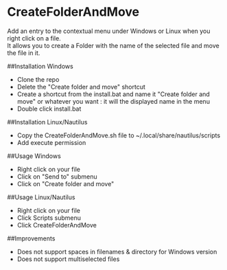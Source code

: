 # CreateFolderAndMove
Add an entry to the contextual menu under Windows or Linux when you right click on a file.<br>
It allows you to create a Folder with the name of the selected file and move the file in it.

##Installation Windows
<ul>
	<li>Clone the repo</li>
	<li>Delete the "Create folder and move" shortcut</li>
	<li>Create a shortcut from the install.bat and name it "Create folder and move" or whatever you want : it will the displayed name in the menu</li>
	<li>Double click install.bat</li>
</ul>

##Installation Linux/Nautilus
<ul>
	<li>Copy the CreateFolderAndMove.sh file to ~/.local/share/nautilus/scripts</li>
	<li>Add execute permission</li>
</ul>

##Usage Windows
<ul>
	<li>Right click on your file</li>
	<li>Click on "Send to" submenu</li>
	<li>Click on "Create folder and move"</li>
</ul>

##Usage Linux/Nautilus
<ul>
	<li>Right click on your file</li>
	<li>Click Scripts submenu</li>
	<li>Click CreateFolderAndMove</li>
</ul>

##Improvements
<ul>
	<li>Does not support spaces in filenames & directory for Windows version</li>
	<li>Does not support multiselected files</li>
</ul>
